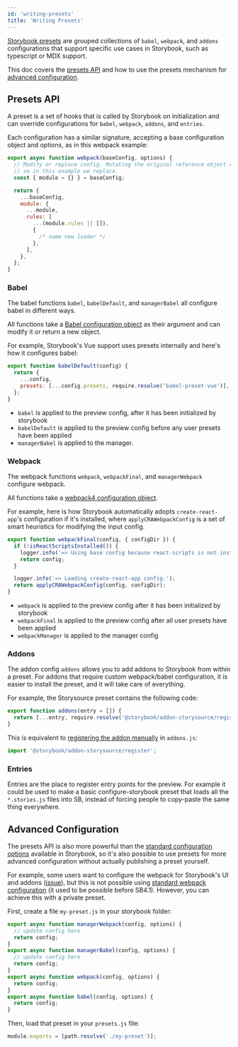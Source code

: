 ```yaml
---
id: 'writing-presets'
title: 'Writing Presets'
---
```


[Storybook presets](../introduction/) are grouped collections of `babel`, `webpack`, and `addons` configurations that support specific use cases in Storybook, such as typescript or MDX support.

This doc covers the [presets API](#presets-api) and how to use the presets mechanism for [advanced configuration](#advanced-configuration).

## Presets API

A preset is a set of hooks that is called by Storybook on initialization and can override configurations for `babel`, `webpack`, `addons`, and `entries`.

Each configuration has a similar signature, accepting a base configuration object and options, as in this webpack example:

```js
export async function webpack(baseConfig, options) {
  // Modify or replace config. Mutating the original reference object can cause unexpected bugs,
  // so in this example we replace.
  const { module = {} } = baseConfig;

  return {
    ...baseConfig,
    module: {
      ...module,
      rules: [
        ...(module.rules || []),
        {
          /* some new loader */
        },
      ],
    },
  };
}
```

### Babel

The babel functions `babel`, `babelDefault`, and `managerBabel` all configure babel in different ways.

All functions take a [Babel configuration object](https://babeljs.io/docs/en/configuration) as their argument and can modify it or return a new object.

For example, Storybook's Vue support uses presets internally and here's how it configures babel:

```js
export function babelDefault(config) {
  return {
    ...config,
    presets: [...config.presets, require.resolve('babel-preset-vue')],
  };
}
```

- `babel` is applied to the preview config, after it has been initialized by storybook
- `babelDefault` is applied to the preview config before any user presets have been applied
- `managerBabel` is applied to the manager.

### Webpack

The webpack functions `webpack`, `webpackFinal`, and `managerWebpack` configure webpack.

All functions take a [webpack4 configuration object](https://webpack.js.org/configuration/).

For example, here is how Storybook automatically adopts `create-react-app`'s configuration if it's installed, where `applyCRAWebpackConfig` is a set of smart heuristics for modifying the input config.

```js
export function webpackFinal(config, { configDir }) {
  if (!isReactScriptsInstalled()) {
    logger.info('=> Using base config because react-scripts is not installed.');
    return config;
  }

  logger.info('=> Loading create-react-app config.');
  return applyCRAWebpackConfig(config, configDir);
}
```

- `webpack` is applied to the preview config after it has been initialized by storybook
- `webpackFinal` is applied to the preview config after all user presets have been applied
- `webpackManager` is applied to the manager config

### Addons

The addon config `addons` allows you to add addons to Storybook from within a preset. For addons that require custom webpack/babel configuration, it is easier to install the preset, and it will take care of everything.

For example, the Storysource preset contains the following code:

```js
export function addons(entry = []) {
  return [...entry, require.resolve('@storybook/addon-storysource/register')];
}
```

This is equivalent to [registering the addon manually](../../addons/using-addons/) in `addons.js`:

```js
import '@storybook/addon-storysource/register';
```

### Entries

Entries are the place to register entry points for the preview. For example it could be used to make a basic configure-storybook preset that loads all the `*.stories.js` files into SB, instead of forcing people to copy-paste the same thing everywhere.

## Advanced Configuration

The presets API is also more powerful than the [standard configuration options](../custom-webpack-config/) available in Storybook, so it's also possible to use presets for more advanced configuration without actually publishing a preset yourself.

For example, some users want to configure the webpack for Storybook's UI and addons ([issue](https://github.com/storybookjs/storybook/issues/4995)), but this is not possible using [standard webpack configuration](../custom-webpack-config/) (it used to be possible before SB4.1). However, you can achieve this with a private preset.

First, create a file `my-preset.js` in your storybook folder:

```js
export async function managerWebpack(config, options) {
  // update config here
  return config;
}
export async function managerBabel(config, options) {
  // update config here
  return config;
}
export async function webpack(config, options) {
  return config;
}
export async function babel(config, options) {
  return config;
}
```

Then, load that preset in your `presets.js` file:

```js
module.exports = [path.resolve('./my-preset')];
```
